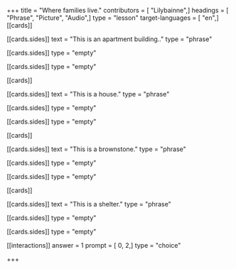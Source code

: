 +++
title = "Where families live."
contributors = [ "Lilybainne",]
headings = [ "Phrase", "Picture", "Audio",]
type = "lesson"
target-languages = [ "en",]
[[cards]]

[[cards.sides]]
text = "This is an apartment building.."
type = "phrase"

[[cards.sides]]
type = "empty"

[[cards.sides]]
type = "empty"

[[cards]]

[[cards.sides]]
text = "This is a house."
type = "phrase"

[[cards.sides]]
type = "empty"

[[cards.sides]]
type = "empty"

[[cards]]

[[cards.sides]]
text = "This is a brownstone."
type = "phrase"

[[cards.sides]]
type = "empty"

[[cards.sides]]
type = "empty"

[[cards]]

[[cards.sides]]
text = "This is a shelter."
type = "phrase"

[[cards.sides]]
type = "empty"

[[cards.sides]]
type = "empty"

[[interactions]]
answer = 1
prompt = [ 0, 2,]
type = "choice"

+++
